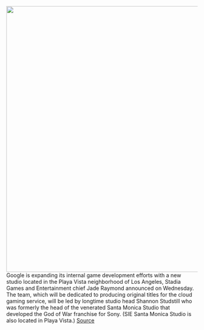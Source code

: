 <img src='https://cdn.vox-cdn.com/thumbor/eQr5B4XWc4W8y9gYPa4CBP_Guj4=/0x0:3000x2001/1200x800/filters:focal(1260x761:1740x1241)/cdn.vox-cdn.com/uploads/chorus_image/image/66436948/Google_SpruceGoose_09.0.jpg' width='700px' /><br/>
Google is expanding its internal game development efforts with a new studio located in the Playa Vista neighborhood of Los Angeles, Stadia Games and Entertainment chief Jade Raymond announced on Wednesday. The team, which will be dedicated to producing original titles for the cloud gaming service, will be led by longtime studio head Shannon Studstill who was formerly the head of the venerated Santa Monica Studio that developed the God of War franchise for Sony. (SIE Santa Monica Studio is also located in Playa Vista.)
<a href='https://www.theverge.com/2020/3/4/21164801/google-stadia-shannon-studstill-playa-vista-studio-sony-santa-monica-god-of-war'> Source <a/>